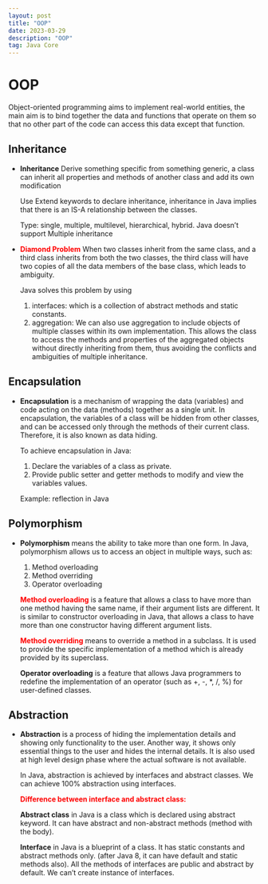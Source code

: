 ```yaml
---
layout: post
title: "OOP"
date: 2023-03-29
description: "OOP"
tag: Java Core
---
```

# OOP

Object-oriented programming aims to implement real-world entities, the main aim is to bind together the data and functions that operate on them so that no other part of the code can access this data except that function.

## Inheritance

- **Inheritance** Derive something specific from something generic, a class can inherit all properties and methods of another class and add its own modification

  Use Extend keywords to declare inheritance, inheritance in Java implies that there is an IS-A relationship between the classes.

  Type: single, multiple, multilevel, hierarchical, hybrid. Java doesn’t support Multiple inheritance

- <span style="color:red"> **Diamond Problem**</span> When two classes inherit from the same class, and a third class inherits from both the two classes, the third class will have two copies of all the data members of the base class, which leads to ambiguity.

  Java solves this problem by using

  1. interfaces: which is a collection of abstract methods and static constants.
  2. aggregation: We can also use aggregation to include objects of multiple classes within its own implementation. This allows the class to access the methods and properties of the aggregated objects without directly inheriting from them, thus avoiding the conflicts and ambiguities of multiple inheritance.

## Encapsulation

- **Encapsulation** is a mechanism of wrapping the data (variables) and code acting on the data (methods) together as a single unit. In encapsulation, the variables of a class will be hidden from other classes, and can be accessed only through the methods of their current class. Therefore, it is also known as data hiding.

  To achieve encapsulation in Java:

  1. Declare the variables of a class as private.
  2. Provide public setter and getter methods to modify and view the variables values.

  Example: reflection in Java

## Polymorphism

- **Polymorphism** means the ability to take more than one form. In Java, polymorphism allows us to access an object in multiple ways, such as:

  1. Method overloading
  2. Method overriding
  3. Operator overloading

  <span style="color:red">**Method overloading**</span> is a feature that allows a class to have more than one method having the same name, if their argument lists are different. It is similar to constructor overloading in Java, that allows a class to have more than one constructor having different argument lists.

  <span style="color:red">**Method overriding**</span> means to override a method in a subclass. It is used to provide the specific implementation of a method which is already provided by its superclass.

  **Operator overloading** is a feature that allows Java programmers to redefine the implementation of an operator (such as +, -, \*, /, %) for user-defined classes.

## Abstraction

- **Abstraction** is a process of hiding the implementation details and showing only functionality to the user. Another way, it shows only essential things to the user and hides the internal details. It is also used at high level design phase where the actual software is not available.

  In Java, abstraction is achieved by interfaces and abstract classes. We can achieve 100% abstraction using interfaces.

  <span style="color:red">**Difference between interface and abstract class:**</span>

  **Abstract class** in Java is a class which is declared using abstract keyword. It can have abstract and non-abstract methods (method with the body).

  **Interface** in Java is a blueprint of a class. It has static constants and abstract methods only. (after Java 8, it can have default and static methods also). All the methods of interfaces are public and abstract by default. We can’t create instance of interfaces.
